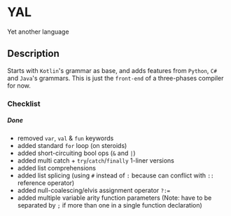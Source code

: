 # YAL
Yet another language 

## Description

Starts with `Kotlin`'s grammar as base, and adds features from `Python`, `C#` and `Java`'s grammars.
This is just the `front-end` of a three-phases compiler for now.

### Checklist

##### Done
- removed `var`, `val` & `fun` keywords
- added standard `for` loop (on steroids)
- added short-circuiting bool ops (`&` and `|`)
- added multi catch + `try`/`catch`/`finally` 1-liner versions
- added list comprehensions
- added list splicing (using `#` instead of `:` because can conflict with `::` reference operator)
- added null-coalescing/elvis assignment operator `?:=`
- added multiple variable arity function parameters (Note: have to be separated by `;` if more than one in a single function declaration)
